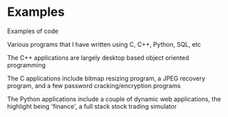 # Examples
Examples of code

Various programs that I have written using C, C++, Python, SQL, etc

The C++ applications are largely desktop based object oriented programming

The C applications include bitmap resizing program, a JPEG recovery program,
and a few password cracking/encryption programs

The Python applications include a couple of dynamic web applications, 
the highlight being 'finance', a full stack stock trading simulator
